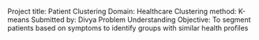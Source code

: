 Project title: Patient Clustering
Domain: Healthcare
Clustering method: K-means
Submitted by: Divya
Problem Understanding
Objective: To segment patients based on symptoms to identify groups with similar health profiles

